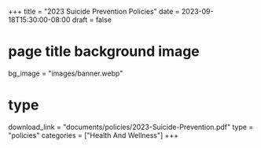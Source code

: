+++
title = "2023 Suicide Prevention Policies"
date = 2023-09-18T15:30:00-08:00
draft = false
# page title background image
bg_image = "images/banner.webp"
# type
download_link  = "documents/policies/2023-Suicide-Prevention.pdf"
type = "policies"
categories = ["Health And Wellness"]
+++
